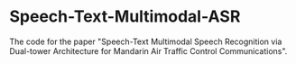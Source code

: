 # Speech-Text-Multimodal-ASR
The code for the paper "Speech-Text Multimodal Speech Recognition via Dual-tower Architecture for Mandarin Air Traffic Control Communications".
